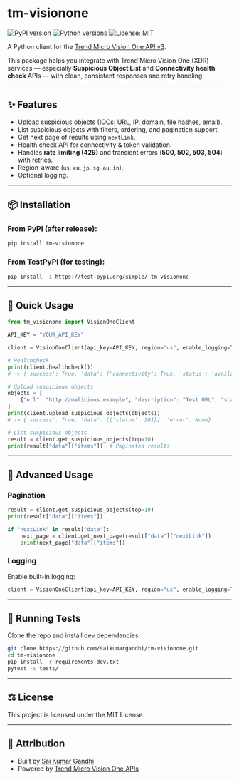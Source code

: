 # tm-visionone

[![PyPI version](https://img.shields.io/pypi/v/tm-visionone.svg)](https://pypi.org/project/tm-visionone/)
[![Python versions](https://img.shields.io/pypi/pyversions/tm-visionone.svg)](https://pypi.org/project/tm-visionone/)
[![License: MIT](https://img.shields.io/badge/License-MIT-yellow.svg)](https://opensource.org/licenses/MIT)

A Python client for the [Trend Micro Vision One API v3](https://automation.trendmicro.com/xdr/api-v3/).

This package helps you integrate with Trend Micro Vision One (XDR) services — especially **Suspicious Object List** and **Connectivity health check** APIs — with clean, consistent responses and retry handling.

---

## ✨ Features
- Upload suspicious objects (IOCs: URL, IP, domain, file hashes, email).
- List suspicious objects with filters, ordering, and pagination support.
- Get next page of results using `nextLink`.
- Health check API for connectivity & token validation.
- Handles **rate limiting (429)** and transient errors (**500, 502, 503, 504**) with retries.
- Region-aware (`us`, `eu`, `jp`, `sg`, `au`, `in`).
- Optional logging.

---

## 📦 Installation

### From PyPI (after release):
```bash
pip install tm-visionone
```

### From TestPyPI (for testing):
```bash
pip install -i https://test.pypi.org/simple/ tm-visionone
```

---

## 🚀 Quick Usage

```python
from tm_visionone import VisionOneClient

API_KEY = "YOUR_API_KEY"

client = VisionOneClient(api_key=API_KEY, region="us", enable_logging=True)

# Healthcheck
print(client.healthcheck())
# -> {'success': True, 'data': {'connectivity': True, 'status': 'available', 'message': 'API reachable and token valid'}, 'error': None}

# Upload suspicious objects
objects = [
    {"url": "http://malicious.example", "description": "Test URL", "scanAction": "log", "riskLevel": "high"}
]
print(client.upload_suspicious_objects(objects))
# -> {'success': True, 'data': [{'status': 201}], 'error': None}

# List suspicious objects
result = client.get_suspicious_objects(top=10)
print(result["data"]["items"])  # Paginated results
```

---

## 📖 Advanced Usage

### Pagination
```python
result = client.get_suspicious_objects(top=10)
print(result["data"]["items"])

if "nextLink" in result["data"]:
    next_page = client.get_next_page(result["data"]["nextLink"])
    print(next_page["data"]["items"])
```

### Logging
Enable built-in logging:
```python
client = VisionOneClient(api_key=API_KEY, region="us", enable_logging=True)
```

---

## 🧪 Running Tests

Clone the repo and install dev dependencies:
```bash
git clone https://github.com/saikumargandhi/tm-visionone.git
cd tm-visionone
pip install -r requirements-dev.txt
pytest -s tests/
```

---

## ⚖️ License

This project is licensed under the MIT License.

---

## 🙏 Attribution

- Built by [Sai Kumar Gandhi](https://github.com/saikumargandhi)
- Powered by [Trend Micro Vision One APIs](https://automation.trendmicro.com/xdr/api-v3/)
